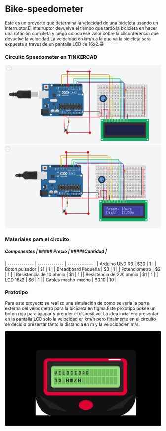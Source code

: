 # Bike-speedometer
Este es un proyecto que determina la velocidad de una bicicleta usando un interruptor.El interruptor devuelve el tiempo que tardó la bicicleta en hacer una rotación completa y luego coloca ese valor sobre la circunferencia que devuelve la velocidad.La velocidad en km/h a la que va la bicicleta sera expuesta a traves de un pantalla LCD de 16x2.:grinning: 

 ### Circuito Speedometer en TINKERCAD
 
 
 
 
 
 
 
 
 
 ![foto circuitoTinkercad](Fotos/CircuitoSpeedometer.png)
 ![foto circuitoTinkercad](Fotos/circuitoRun.png)
 
 ### Materiales para el circuito
  ##### Componentes | ##### Precio | #####Cantidad |
| ------------- | ------------- | ------------- |
| Arduino UNO R3  | $30 | 1 |
| Boton pulsador  | $1  | 1 |
| Breadboard Pequeña  | $3 | 1 |
| Potenciometro  | $2  | 1 |
| Resistencia de 10 ohmio | $1 | 1 |
| Resistencia de 220 ohmio | $1  | 1 |
| LCD 16x2 | $6 | 1 |
| Cables macho-macho | $0.10 | 10 |

### Prototipo
Para este proyecto se realizo una simulación de como se vería la parte externa del velocimetro para la bicicleta en figma.Este prototipo posee un boton rojo para apagar y prender el dispositivo. La idea incial era presentar en la pantalla LCD solo la velocidad en km/h pero finalmente en el circuito se decidio presentar tanto la distancia en m y la velocidad en m/s. 

![foto circuitoTinkercad](Fotos/prototipo.png)

